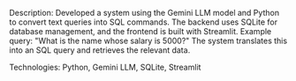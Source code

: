 Description: Developed a system using the Gemini LLM model and Python to convert text queries into SQL commands.
The backend uses SQLite for database management, and the frontend is built with Streamlit. Example query: "What is the name whose salary is 5000?" 
The system translates this into an SQL query and retrieves the relevant data.

Technologies: Python, Gemini LLM, SQLite, Streamlit
